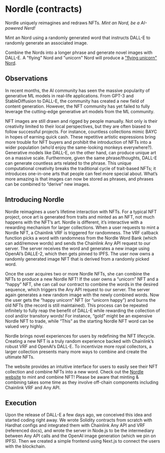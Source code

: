 # Nordle (contracts)

Nordle uniquely reimagines and redraws NFTs. *Mint an Nord, be a AI-powered Nerd!*

Mint an Nord  using a randomly generated word that instructs DALL-E to randomly generate an associated image.

Combine the Nords into a longer phrase and generate novel images with DALL-E. A "flying" Nord and "unicorn" Nord will produce a ["flying unicorn" Nord](https://bafybeifpx2uxcidm3st65446x6cc7ow2yglbdfatenq5cxlv4uimkqag5m.ipfs.w3s.link/flying_unicorn).

## Observations

In recent months, the AI community has seen the massive popularity of generative ML models in real-life applications. From GPT-3 and StableDiffusion to DALL-E, the community has created a new field of content generation. However, the NFT community has yet failed to fully leverage the cutting-edge generative art models from the ML community. 

NFT images are still drawn and rigged by people manually. Not only is their creativity limited to their local perspectives, but they are often biased to follow successful projects. For instance, countless collections mimic BAYC in hopes of earning quick cash. These repetitive artistic expressions bring more trouble for NFT buyers and prohibit the introduction of NFTs into a wider population (who’d enjoy the same-looking monkeys everywhere?). Generative models like DALL-E, on the other hand, can produce unique art on a massive scale. Furthermore, given the same phrase/thoughts, DALL-E can generate countless arts related to the phrase. This unique computational creativity breaks the traditional cycle of trait-based NFTs; it introduces one-in-one arts that people can feel more special about. What’s more amazing is that images can now be stored as phrases, and phrases can be combined to “derive” new images.

## Introducing Nordle

Nordle reimagines a user’s lifetime interaction with NFTs. For a typical NFT project, once art is generated from traits and minted as an NFT, not much happens with the NFT’s art. Nordle is different, it’s interactive with a rewarding mechanism for larger collections. When a user requests to mint a Nordle NFT, a Chainlink VRF is triggered for randomness. The VRF callback function picks a word with randomness from the Nordle Word Bank (which can add/remove words) and sends the Chainlink Any API request to our server. The server receives the word and generates a new image using OpenAI’s DALLE-2, which then gets pinned to IPFS. The user now owns a randomly generated image NFT that is derived from a randomly picked word.

Once the user acquires two or more Nordle NFTs, she can combine the NFTs to produce a new Nordle NFT! If the user owns a “unicorn” NFT and a “happy” NFT, she can call our contract to combine the words in the desired sequence, which triggers the Any API request to our server. The server again generates a new random image with the newly combined words. Now the user gets the “happy unicorn” NFT (or “unicorn happy”) and burns the old NFTs (the record is still maintained). This process can be repeated infinitely to fully reap the benefit of DALL-E while rewarding the collection of cool and/or transitory words! For instance, “gold” might be an expensive Nordle NFT to trade, while “This” as the starting Nordle NFT word can be valued very highly.

Nordle brings novel experiences for users by redefining the NFT lifecycle. Creating a new NFT is a truly random experience backed with Chainlink’s robust VRF and OpenAI’s DALL-E. To incentivize more royal collectors, a larger collection presents many more ways to combine and create the ultimate NFTs.

The website provides an intuitive interface for users to easily see their NFT collection and combine NFTs into a new word. Check out the [Nordle website](https://nordle-website.vercel.app/) to mint and combine NFT! Please be aware that minting & combining takes some time as they involve off-chain components including Chainlink VRF and Any API.

## Execution

Upon the release of DALL-E a few days ago, we conceived this idea and started coding right away. We wrote Solidity contracts from scratch with Hardhat configs and integrated them with Chainlink Any API and VRF (referenced docs), and wrote the server in Node.js to be the intermediary between Any API calls and the OpenAI image generation (which we pin on IPFS). Then we created a simple frontend using Next.js to connect the users with the blockchain.
